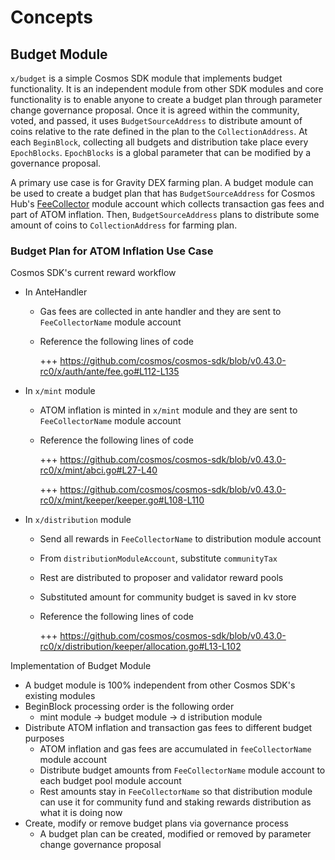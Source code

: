 <!-- order: 1 -->

# Concepts

## Budget Module

`x/budget` is a simple Cosmos SDK module that implements budget functionality. It is an independent module from other SDK modules and core functionality is to enable anyone to create a budget plan through parameter change governance proposal. Once it is agreed within the community, voted, and passed, it uses `BudgetSourceAddress` to distribute amount of coins relative to the rate defined in the plan to the `CollectionAddress`. At each `BeginBlock`, collecting all budgets and distribution take place every `EpochBlocks`. `EpochBlocks` is a global parameter that can be modified by a governance proposal.

A primary use case is for Gravity DEX farming plan. A budget module can be used to create a budget plan that has `BudgetSourceAddress` for Cosmos Hub's [FeeCollector](https://github.com/cosmos/cosmos-sdk/blob/master/x/auth/types/keys.go#L15) module account which collects transaction gas fees and part of ATOM inflation. Then, `BudgetSourceAddress` plans to distribute some amount of coins to `CollectionAddress` for farming plan. 

### Budget Plan for ATOM Inflation Use Case

Cosmos SDK's current reward workflow

- In AnteHandler
    - Gas fees are collected in ante handler and they are sent to `FeeCollectorName` module account
    - Reference the following lines of code

      +++ https://github.com/cosmos/cosmos-sdk/blob/v0.43.0-rc0/x/auth/ante/fee.go#L112-L135

- In `x/mint` module

  - ATOM inflation is minted in `x/mint` module and they are sent to `FeeCollectorName` module account
  - Reference the following lines of code

    +++ https://github.com/cosmos/cosmos-sdk/blob/v0.43.0-rc0/x/mint/abci.go#L27-L40

    +++ https://github.com/cosmos/cosmos-sdk/blob/v0.43.0-rc0/x/mint/keeper/keeper.go#L108-L110

- In `x/distribution` module

  - Send all rewards in `FeeCollectorName` to distribution module account
  - From `distributionModuleAccount`, substitute `communityTax`
  - Rest are distributed to proposer and validator reward pools
  - Substituted amount for community budget is saved in kv store
  - Reference the following lines of code

    +++ https://github.com/cosmos/cosmos-sdk/blob/v0.43.0-rc0/x/distribution/keeper/allocation.go#L13-L102

Implementation of Budget Module

  - A budget module is 100% independent from other Cosmos SDK's existing modules
  - BeginBlock processing order is the following order
      - mint module → budget module → d istribution module
  - Distribute ATOM inflation and transaction gas fees to different budget purposes
    - ATOM inflation and gas fees are accumulated in `feeCollectorName` module account
    - Distribute budget amounts from `FeeCollectorName` module account to each budget pool module account
    - Rest amounts stay in `FeeCollectorName` so that distribution module can use it for community fund and staking rewards distribution as what it is doing now
  - Create, modify or remove budget plans via governance process
    - A budget plan can be created, modified or removed by parameter change governance proposal
